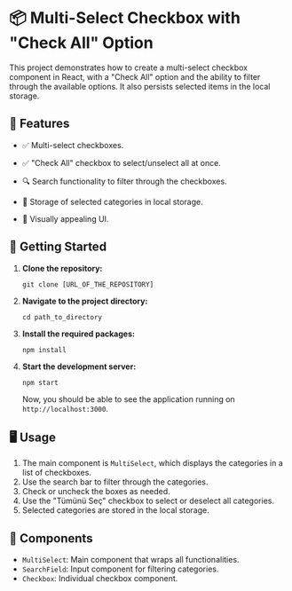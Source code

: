 # 📦 Multi-Select Checkbox with "Check All" Option

This project demonstrates how to create a multi-select checkbox component in React, with a "Check All" option and the ability to filter through the available options. It also persists selected items in the local storage.

## 🌟 Features

- ✅ Multi-select checkboxes.

- ✅ "Check All" checkbox to select/unselect all at once.

- 🔍 Search functionality to filter through the checkboxes.

- 💾 Storage of selected categories in local storage.

- 🎨 Visually appealing UI.

## 🚀 Getting Started

1.  **Clone the repository:**

    `git clone [URL_OF_THE_REPOSITORY]`

2.  **Navigate to the project directory:**

    `cd path_to_directory`

3.  **Install the required packages:**

    `npm install`

4.  **Start the development server:**

    `npm start`

    Now, you should be able to see the application running on `http://localhost:3000`.

## 🖥️ Usage

1.  The main component is `MultiSelect`, which displays the categories in a list of checkboxes.
2.  Use the search bar to filter through the categories.
3.  Check or uncheck the boxes as needed.
4.  Use the "Tümünü Seç" checkbox to select or deselect all categories.
5.  Selected categories are stored in the local storage.

## 📂 Components

- `MultiSelect`: Main component that wraps all functionalities.
- `SearchField`: Input component for filtering categories.
- `Checkbox`: Individual checkbox component.
